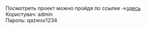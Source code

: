 Посмотреть проект можно пройдя по ссылке -><a href="http://zvits.pp.ua/">здесь</a><br>
Користувач: admin<br>
Пароль: qazwsx1234
